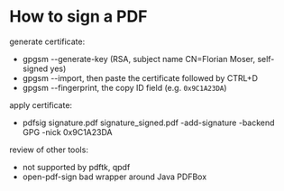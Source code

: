 # How to sign a PDF

generate certificate:
- gpgsm --generate-key (RSA, subject name CN=Florian Moser, self-signed yes)
- gpgsm --import, then paste the certificate followed by CTRL+D
- gpgsm --fingerprint, the copy ID field (e.g. `0x9C1A23DA`)

apply certificate:
- pdfsig signature.pdf signature_signed.pdf -add-signature -backend GPG -nick 0x9C1A23DA

review of other tools:
- not supported by pdftk, qpdf
- open-pdf-sign bad wrapper around Java PDFBox